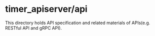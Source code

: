 # timer_apiserver/api

This directory holds API specification and related materials of APIs(e.g. RESTful API and gRPC API).
